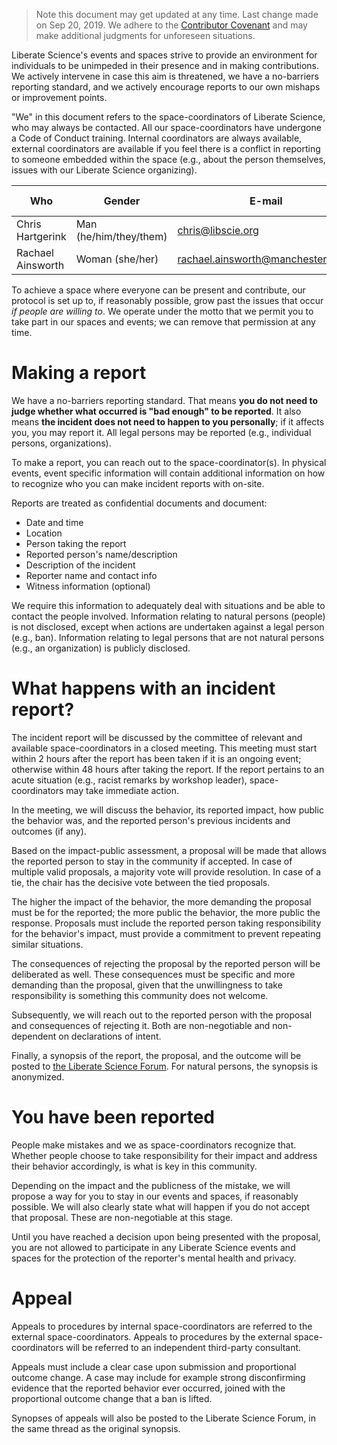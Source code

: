 > Note this document may get updated at any time. Last change made on Sep 20, 2019. We adhere to the [Contributor Covenant](https://www.contributor-covenant.org/version/1/4/code-of-conduct) and may make additional judgments for unforeseen situations.

Liberate Science's events and spaces strive to provide an environment for individuals to be unimpeded in their presence and in making contributions. We actively intervene in case this aim is threatened, we have a no-barriers reporting standard, and we actively encourage reports to our own mishaps or improvement points.

"We" in this document refers to the space-coordinators of Liberate Science, who may always be contacted. All our space-coordinators have undergone a Code of Conduct training. Internal coordinators are always available, external coordinators are available if you feel there is a conflict in reporting to someone embedded within the space (e.g., about the person themselves, issues with our Liberate Science organizing).

| Who               | Gender          | E-mail                                                                          | Usual timezone                                                                                     | Type     | Role  |
| ---               | ---             | ---                                                                             | ---                                                                                                | ---      | ---   |
| Chris Hartgerink  | Man (he/him/they/them)    | [chris@libscie.org](mailto:chris@libscie.org)                                   | [UTC+2](https://www.timeanddate.com/worldclock/converter.html?iso=20190819T100000&p1=1440&p2=3904) | Internal | Chair |
| Rachael Ainsworth | Woman (she/her) | [rachael.ainsworth@manchester.ac.uk](mailto:rachael.ainsworth@manchester.ac.uk) | [UTC+1](https://www.timeanddate.com/worldclock/converter.html?iso=20190819T100000&p1=1440&p2=3903) | External |       |

To achieve a space where everyone can be present and contribute, our protocol is set up to, if reasonably possible, grow past the issues that occur *if people are willing to*. We operate under the motto that we permit you to take part in our spaces and events; we can remove that permission at any time.

# Making a report

We have a no-barriers reporting standard. That means **you do not need to judge whether what occurred is "bad enough" to be reported**. It also means **the incident does not need to happen to you personally**; if it affects you, you may report it. All legal persons may be reported (e.g., individual persons, organizations).

To make a report, you can reach out to the space-coordinator(s). In physical events, event specific information will contain additional information on how to recognize who you can make incident reports with on-site.

Reports are treated as confidential documents and document:
+ Date and time
+ Location
+ Person taking the report
+ Reported person's name/description
+ Description of the incident
+ Reporter name and contact info
+ Witness information (optional)

We require this information to adequately deal with situations and be able to contact the people involved. Information relating to natural persons (people) is not disclosed, except when actions are undertaken against a legal person (e.g., ban). Information relating to legal persons that are not natural persons (e.g., an organization) is publicly disclosed. 

# What happens with an incident report?

The incident report will be discussed by the committee of relevant and available space-coordinators in a closed meeting<!--(quorum: three)-->. This meeting must start within 2 hours after the report has been taken if it is an ongoing event; otherwise within 48 hours after taking the report. If the report pertains to an acute situation (e.g., racist remarks by workshop leader), space-coordinators may take immediate action.

In the meeting, we will discuss the behavior, its reported impact, how public the behavior was, and the reported person's previous incidents and outcomes (if any). <!-- Only the chair and the person who took the report will be aware of  who reported and who was reported. -->

Based on the impact-public assessment, a proposal will be made that allows the reported person to stay in the community if accepted. In case of multiple valid proposals, a majority vote will provide resolution. In case of a tie, the chair has the decisive vote between the tied proposals.

The higher the impact of the behavior, the more demanding the proposal must be for the reported; the more public the behavior, the more public the response. Proposals must include the reported person taking responsibility for the behavior's impact, must provide a commitment to prevent repeating similar situations.

The consequences of rejecting the proposal by the reported person will be deliberated as well. These consequences must be specific and more demanding than the proposal, given that the unwillingness to take responsibility is something this community does not welcome.

Subsequently, we will reach out to the reported person with the proposal and consequences of rejecting it. Both are non-negotiable and non-dependent on declarations of intent.

Finally, a synopsis of the report, the proposal, and the outcome will be posted to [the Liberate Science Forum](https://talk.libscie.org). For natural persons, the synopsis is anonymized.

<!-- what if the report is non-specific? Public statement only? -->

# You have been reported

People make mistakes and we as space-coordinators recognize that. Whether people choose to take responsibility for their impact and address their behavior accordingly, is what is key in this community.

Depending on the impact and the publicness of the mistake, we will propose a way for you to stay in our events and spaces, if reasonably possible. We will also clearly state what will happen if you do not accept that proposal. These are non-negotiable at this stage. 

Until you have reached a decision upon being presented with the proposal, you are not allowed to participate in any Liberate Science events and spaces for the protection of the reporter's mental health and privacy.

# Appeal

Appeals to procedures by internal space-coordinators are referred to the external space-coordinators. Appeals to procedures by the external space-coordinators will be referred to an independent third-party consultant.

Appeals must include a clear case upon submission and proportional outcome change. A case may include for example strong disconfirming evidence that the reported behavior ever occurred, joined with the proportional outcome change that a ban is lifted. 

<!-- Appeals that pertain to the reinstatement of full community participation follow the same procedure. Indicators of good behavior and changed  -->

Synopses of appeals will also be posted to the Liberate Science Forum, in the same thread as the original synopsis. 

<!-- # Storage of reports -->

<!-- The person taking the reportp -->
